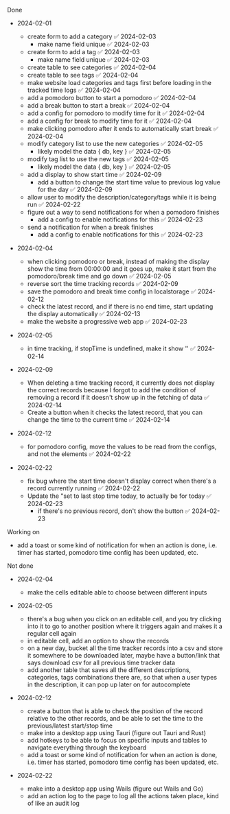 Done
- 2024-02-01
    - create form to add a category ✅ 2024-02-03
        - make name field unique ✅ 2024-02-03
    - create form to add a tag ✅ 2024-02-03
        - make name field unique ✅ 2024-02-03
    - create table to see categories ✅ 2024-02-04
    - create table to see tags ✅ 2024-02-04
    - make website load categories and tags first before loading in the tracked time  logs ✅ 2024-02-04
    - add a pomodoro button to start a pomodoro ✅ 2024-02-04
    - add a break button to start a break ✅ 2024-02-04
    - add a config for pomodoro to modify time for it ✅ 2024-02-04
    - add a config for break to modify time for it ✅ 2024-02-04
    - make clicking pomodoro after it ends to automatically start break ✅ 2024-02-04
    - modify category list to use the new categories ✅ 2024-02-05
        - likely model the data { db, key } ✅ 2024-02-05
    - modify tag list to use the new tags ✅ 2024-02-05
        - likely model the data { db, key } ✅ 2024-02-05
    - add a display to show start time ✅ 2024-02-09
        - add a button to change the start time value to previous log value for the day ✅ 2024-02-09
    - allow user to modify the description/category/tags while it is being run ✅ 2024-02-22
    - figure out a way to send notifications for when a pomodoro finishes
        - add a config to enable notifications for this ✅ 2024-02-23
    - send a notification for when a break finishes
        - add a config to enable notifications for this ✅ 2024-02-23

- 2024-02-04
    - when clicking pomodoro or break, instead of making the display show the time from 00:00:00 and it goes up, make it start from the pomodoro/break time and go down ✅ 2024-02-05
    - reverse sort the time tracking records ✅ 2024-02-09
    - save the pomodoro and break time config in localstorage ✅ 2024-02-12
    - check the latest record, and if there is no end time, start updating the display automatically ✅ 2024-02-13
    - make the website a progressive web app ✅ 2024-02-23

- 2024-02-05
    - in time tracking, if stopTime is undefined, make it show '' ✅ 2024-02-14

- 2024-02-09
    - When deleting a time tracking record, it currently does not display the correct records because I forgot to add the condition of removing a record if it doesn't show up in the fetching of data ✅ 2024-02-14
    - Create a button when it checks the latest record, that you can change the time to the current time ✅ 2024-02-14

- 2024-02-12
    - for pomodoro config, move the values to be read from the configs, and not the elements ✅ 2024-02-22

- 2024-02-22
    - fix bug where the start time doesn't display correct when there's a record currently running ✅ 2024-02-22
    - Update the "set to last stop time today, to actually be for today ✅ 2024-02-23
        - if there's no previous record, don't show the button ✅ 2024-02-23

Working on
- add a toast or some kind of notification for when an action is done, i.e. timer has started, pomodoro time config has been updated, etc.

Not done
- 2024-02-04
    - make the cells editable able to choose between different inputs

- 2024-02-05
    - there's a bug when you click on an editable cell, and you try clicking into it to go to another position where it triggers again and makes it a regular cell again
    - in editable cell, add an option to show the records
    - on a new day, bucket all the time tracker records into a csv and store it somewhere to be downloaded later, maybe have a button/link that says download csv for all previous time tracker data
    - add another table that saves all the different descriptions, categories, tags combinations there are, so that when a user types in the description, it can pop up later on for autocomplete

- 2024-02-12
    - create a button that is able to check the position of the record relative to the other records, and be able to set the time to the previous/latest start/stop time
    - make into a desktop app using Tauri (figure out Tauri and Rust)
    - add hotkeys to be able to focus on specific inputs and tables to navigate everything through the keyboard
    - add a toast or some kind of notification for when an action is done, i.e. timer has started, pomodoro time config has been updated, etc.

- 2024-02-22
    - make into a desktop app using Wails (figure out Wails and Go)
    - add an action log to the page to log all the actions taken place, kind of like an audit log